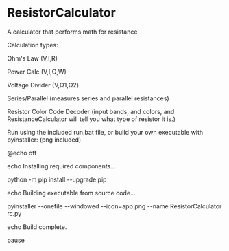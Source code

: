 # ResistorCalculator
A calculator that performs math for resistance


Calculation types:

Ohm's Law (V,I,R)

Power Calc (V,I,Ω,W)

Voltage Divider (V,Ω1,Ω2)

Series/Parallel (measures series and parallel resistances)

Resistor Color Code Decoder (input bands, and colors, and ResistanceCalculator will tell you what type of resistor it is.)

Run using the included run.bat file, or build your own executable with pyinstaller:
(png included)

@echo off

echo Installing required components...

python -m pip install --upgrade pip

echo Building executable from source code...

pyinstaller --onefile --windowed --icon=app.png --name ResistorCalculator rc.py

echo Build complete.

pause
